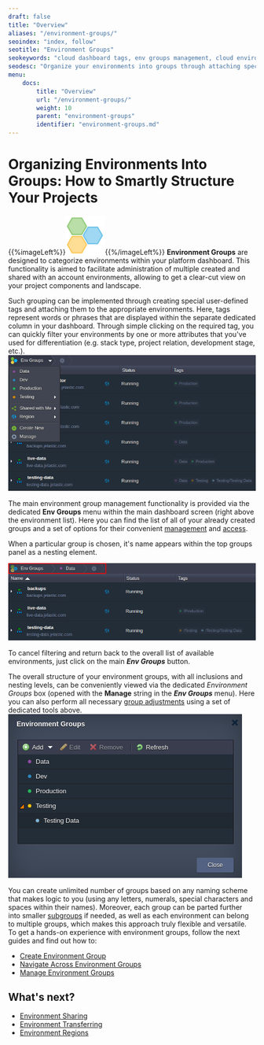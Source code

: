 ```yaml
---
draft: false
title: "Overview"
aliases: "/environment-groups/"
seoindex: "index, follow"
seotitle: "Environment Groups"
seokeywords: "cloud dashboard tags, env groups management, cloud environments ui labels, labeling cloud environments, grouping cloud environments, cloud environment attach tags, cloud env groups"
seodesc: "Organize your environments into groups through attaching special tags that are displayed via dashboard. Use these tags to logically structure environments due to project relevance, development stage, used software stacks, etc."
menu: 
    docs:
        title: "Overview"
        url: "/environment-groups/"
        weight: 10
        parent: "environment-groups"
        identifier: "environment-groups.md"
---
```


# Organizing Environments Into Groups: How to Smartly Structure Your Projects

{{%imageLeft%}}![](01.png){{%/imageLeft%}}
**Environment Groups** are designed to categorize environments within your platform dashboard. This functionality is aimed to facilitate administration of multiple created and shared with an account environments, allowing to get a clear-cut view on your project components and landscape.

Such grouping can be implemented through creating special user-defined tags and attaching them to the appropriate environments. Here, tags represent words or phrases that are displayed within the separate dedicated column in your dashboard. Through simple clicking on the required tag, you can quickly filter your environments by one or more attributes that you've used for differentiation (e.g. stack type, project relation, development stage, etc.).
![env groups menu](02.png)

The main environment group management functionality is provided via the dedicated **Env Groups** menu within the main dashboard screen (right above the environment list). Here you can find the list of all of your already created groups and a set of options for their convenient [management](/environment-groups-management) and [access](/environment-groups-navigation). 

When a particular group is chosen, it's name appears within the top groups panel as a nesting element. 

![environment tags](03.png)

To cancel filtering and return back to the overall list of available environments, just click on the main ***Env Groups*** button.

The overall structure of your environment groups, with all inclusions and nesting levels, can be conveniently viewed via the dedicated *Environment Groups* box (opened with the **Manage** string in the ***Env Groups*** menu). Here you can also perform all necessary [group adjustments](/environment-groups-management) using a set of dedicated tools above.
![manage environment groups](04.png)

You can create unlimited number of groups based on any naming scheme that makes logic to you (using any letters, numerals, special characters and spaces within their names). Moreover, each group can be parted further into smaller [subgroups](/environment-groups-management#add-subgroup) if needed, as well as each environment can belong to multiple groups, which makes this approach truly flexible and versatile.
To get a hands-on experience with environment groups, follow the next guides and find out how to:

* [Create Environment Group](/environment-groups-creation)
* [Navigate Across Environment Groups](/environment-groups-navigation)
* [Manage Environment Groups](/environment-groups-management)


## What's next?
* [Environment Sharing](/share-environment/)
* [Environment Transferring](/environment-transferred/)
* [Environment Regions](/environment-regions/)